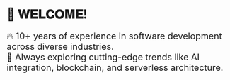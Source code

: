 # 👋 𝐖𝐄𝐋𝐂𝐎𝐌𝐄!


<p style="font-size: 20px;">🔥 10+ years of experience in software development across diverse industries.
<br/>
🌱 Always exploring cutting-edge trends like AI integration, blockchain, and serverless architecture.
</p>

